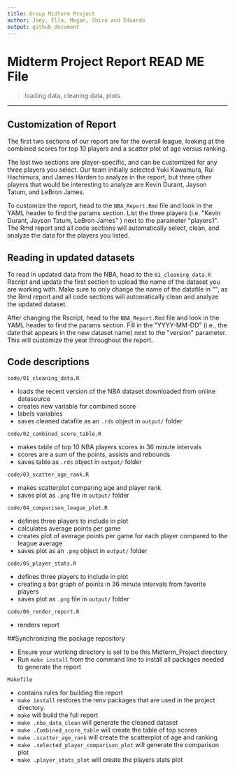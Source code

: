 ```yaml
---
title: Group Midterm Project
author: Joey, Ella, Megan, Shizu and Eduardo
output: github_document
---
```

# Midterm Project Report READ ME File

> loading data, cleaning data, plots

------------------------------------------------------------------------
## Customization of Report

The first two sections of our report are for the overall league, 
looking at the combined scores for top 10 players and a scatter plot
of age versus ranking. 

The last two sections are player-specific, and can be customized for any three
players you select. Our team initially selected Yuki Kawamura, Rui Hachimura, 
and James Harden to analyze in the report, but three other players that would be
interesting to analyze are Kevin Durant, Jayson Tatum, and LeBron James.

To customize the report, head to the `NBA_Report.Rmd` file and look in the YAML
header to find the params section. List the three players (i.e. "Kevin Durant, 
Jayson Tatum, LeBron James" ) next to the parameter "players1". The Rmd report
and all code sections will automatically select, clean, and analyze the data
for the players you listed. 

## Reading in updated datasets

To read in updated data from the NBA, head to the `01_cleaning_data.R`
Rscript and update the first section to upload the name of the dataset you are
working with. Make sure to only change the name of the datafile in "", as the 
Rmd report and all code sections will automatically clean and analyze the updated
dataset. 

After changing the Rscript, head to the `NBA_Report.Rmd` file and look in the YAML
header to find the params section. Fill in the "YYYY-MM-DD" (i.e., the date that
appears in the new dataset name) next to the "version" parameter. This will customize 
the year throughout the report. 

##  Code descriptions

`code/01_cleaning_data.R`

  - loads the recent version of the NBA dataset downloaded from online datasource
  - creates new variable for combined score
  - labels variables 
  - saves cleaned datafile as an `.rds` object in `output/` folder

`code/02_combined_score_table.R`

  - makes table of top 10 NBA players scores in 36 minute intervals
  - scores are a sum of the points, assists and rebounds
  - saves table  as `.rds` object in `output/` folder

`code/03_scatter_age_rank.R`

  - makes scatterplot comparing age and player rank
  - saves plot as `.png` file in `output/` folder

`code/04_comparison_league_plot.R`

  - defines three players to include in plot
  - calculates average points per game
  - creates plot of average points per game for each player compared to the league average
  - saves plot as an `.png` object in `output/` folder
  
`code/05_player_stats.R`

  - defines three players to include in plot
  - creating a bar graph of points in 36 minute intervals from favorite players
  - saves plot as `.png` file in `output/` folder

`code/06_render_report.R`

  - renders report
  
##Synchronizing the package repository

  - Ensure your working directory is set to be this Midterm_Project directory
  - Run `make install` from the command line to install all packages needed to generate the report

`Makefile`

  - contains rules for building the report
  - `make install` restores the renv packages that are used in the project directory.
  - `make` will build the full report
  - `make .nba_data_clean` will generate the cleaned dataset
  - `make .Combined_score_table` will create the table of top scores
  - `make .scatter_age_rank` will create the scatterplot of age and ranking
  - `make .selected_player_comparison_plot` will generate the comparison plot
  - `make .player_stats_plot` will create the players stats plot
 

